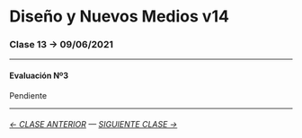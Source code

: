 # Diseño y Nuevos Medios v14 

### Clase 13 → 09/06/2021

- - - - - - -

#### Evaluación Nº3

Pendiente

- - - - - - - 

###### [← CLASE ANTERIOR](https://github.com/profesorfaco/dno037-2021/tree/main/clase-12) — [SIGUIENTE CLASE →](https://github.com/profesorfaco/dno037-2021/tree/main/clase-14)
